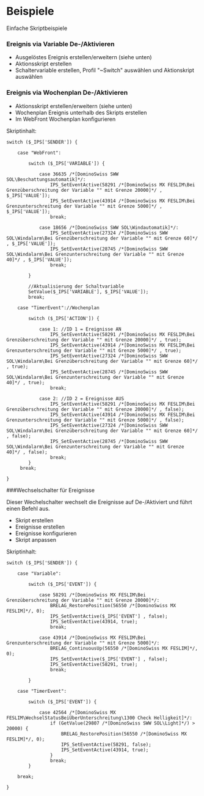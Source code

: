 # Beispiele
Einfache Skriptbeispiele

### Ereignis via Variable De-/Aktivieren

* Ausgelöstes Ereignis erstellen/erweitern (siehe unten)
* Aktionsskript erstellen
* Schaltervariable erstellen, Profil "~Switch" auswählen und Aktionskript auswählen

### Ereignis via Wochenplan De-/Aktivieren

* Aktionsskript erstellen/erweitern (siehe unten)
* Wochenplan Ereignis unterhalb des Skripts erstellen
* Im WebFront Wochenplan konfigurieren

Skriptinhalt:

    switch ($_IPS['SENDER']) {

        case "WebFront":
        
            switch ($_IPS['VARIABLE']) {
            
                case 36635 /*[DominoSwiss SWW SOL\Beschattungsautomatik]*/:
                    IPS_SetEventActive(58291 /*[DominoSwiss MX FESLIM\Bei Grenzüberschreitung der Variable "" mit Grenze 20000]*/ , $_IPS['VALUE']); 
                    IPS_SetEventActive(43914 /*[DominoSwiss MX FESLIM\Bei Grenzunterschreitung der Variable "" mit Grenze 5000]*/ , $_IPS['VALUE']);
                    break;
                    
                case 18656 /*[DominoSwiss SWW SOL\Windautomatik]*/:
                    IPS_SetEventActive(27324 /*[DominoSwiss SWW SOL\Windalarm\Bei Grenzüberschreitung der Variable "" mit Grenze 60]*/ , $_IPS['VALUE']); 
                    IPS_SetEventActive(28745 /*[DominoSwiss SWW SOL\Windalarm\Bei Grenzunterschreitung der Variable "" mit Grenze 40]*/ , $_IPS['VALUE']);
                    break;
            
            }
            
            //Aktualisierung der Schaltvariable
            SetValue($_IPS['VARIABLE'], $_IPS['VALUE']);
            break;
            
        case "TimerEvent"://Wochenplan
            
            switch ($_IPS['ACTION']) {
            
                case 1: //ID 1 = Ereignisse AN
                    IPS_SetEventActive(58291 /*[DominoSwiss MX FESLIM\Bei Grenzüberschreitung der Variable "" mit Grenze 20000]*/ , true); 
                    IPS_SetEventActive(43914 /*[DominoSwiss MX FESLIM\Bei Grenzunterschreitung der Variable "" mit Grenze 5000]*/ , true);
                    IPS_SetEventActive(27324 /*[DominoSwiss SWW SOL\Windalarm\Bei Grenzüberschreitung der Variable "" mit Grenze 60]*/ , true); 
                    IPS_SetEventActive(28745 /*[DominoSwiss SWW SOL\Windalarm\Bei Grenzunterschreitung der Variable "" mit Grenze 40]*/ , true);
                    break;
                    
                case 2: //ID 2 = Ereignisse AUS
                    IPS_SetEventActive(58291 /*[DominoSwiss MX FESLIM\Bei Grenzüberschreitung der Variable "" mit Grenze 20000]*/ , false); 
                    IPS_SetEventActive(43914 /*[DominoSwiss MX FESLIM\Bei Grenzunterschreitung der Variable "" mit Grenze 5000]*/ , false);
                    IPS_SetEventActive(27324 /*[DominoSwiss SWW SOL\Windalarm\Bei Grenzüberschreitung der Variable "" mit Grenze 60]*/ , false); 
                    IPS_SetEventActive(28745 /*[DominoSwiss SWW SOL\Windalarm\Bei Grenzunterschreitung der Variable "" mit Grenze 40]*/ , false);
                    break;
            }
	     break;
	
    }


###Wechselschalter für Ereignisse

Dieser Wechelschalter wechselt die Ereignisse auf De-/Aktiviert und führt einen Befehl aus.

* Skript erstellen
* Ereignisse erstellen
* Ereignisse konfigurieren
* Skript anpassen

Skriptinhalt:

    switch ($_IPS['SENDER']) {
    
        case "Variable":
            
            switch ($_IPS['EVENT']) {
            
                case 58291 /*[DominoSwiss MX FESLIM\Bei Grenzüberschreitung der Variable "" mit Grenze 20000]*/:
                    BRELAG_RestorePosition(56550 /*[DominoSwiss MX FESLIM]*/, 0);
                    IPS_SetEventActive($_IPS['EVENT'] , false); 
                    IPS_SetEventActive(43914, true);
                    break;
                    
                case 43914 /*[DominoSwiss MX FESLIM\Bei Grenzunterschreitung der Variable "" mit Grenze 5000]*/:
                    BRELAG_ContinuousUp(56550 /*[DominoSwiss MX FESLIM]*/, 0);
                    IPS_SetEventActive($_IPS['EVENT'] , false); 
                    IPS_SetEventActive(58291, true);
                    break;
            
            }
            
        case "TimerEvent":
                
            switch ($_IPS['EVENT']) {
                
                case 42564 /*[DominoSwiss MX FESLIM\WechselStatusBeiÜberUnterschreitung\1300 Check Helligkeit]*/:
                    if (GetValue(29807 /*[DominoSwiss SWW SOL\Light]*/) > 20000) {
                        BRELAG_RestorePosition(56550 /*[DominoSwiss MX FESLIM]*/, 0);
                        IPS_SetEventActive(58291, false); 
                        IPS_SetEventActive(43914, true);
                    }		
                    break;
            }
            
        break;
        
    }
